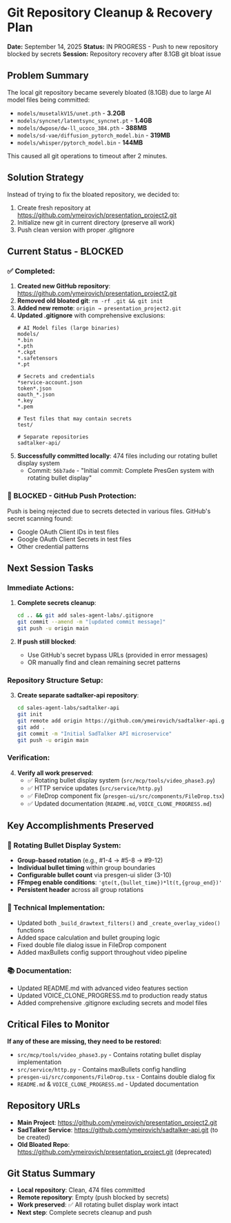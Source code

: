 # Git Repository Cleanup & Recovery Plan

**Date:** September 14, 2025
**Status:** IN PROGRESS - Push to new repository blocked by secrets
**Session:** Repository recovery after 8.1GB git bloat issue

## Problem Summary

The local git repository became severely bloated (8.1GB) due to large AI model files being committed:
- `models/musetalkV15/unet.pth` - **3.2GB**
- `models/syncnet/latentsync_syncnet.pt` - **1.4GB** 
- `models/dwpose/dw-ll_ucoco_384.pth` - **388MB**
- `models/sd-vae/diffusion_pytorch_model.bin` - **319MB**
- `models/whisper/pytorch_model.bin` - **144MB**

This caused all git operations to timeout after 2 minutes.

## Solution Strategy

Instead of trying to fix the bloated repository, we decided to:
1. Create fresh repository at https://github.com/ymeirovich/presentation_project2.git
2. Initialize new git in current directory (preserve all work)
3. Push clean version with proper .gitignore

## Current Status - BLOCKED

### ✅ Completed:
1. **Created new GitHub repository**: https://github.com/ymeirovich/presentation_project2.git
2. **Removed old bloated git**: `rm -rf .git && git init`
3. **Added new remote**: `origin → presentation_project2.git`
4. **Updated .gitignore** with comprehensive exclusions:
   ```
   # AI Model files (large binaries)
   models/
   *.bin
   *.pth
   *.ckpt
   *.safetensors
   *.pt
   
   # Secrets and credentials
   *service-account.json
   token*.json
   oauth_*.json
   *.key
   *.pem
   
   # Test files that may contain secrets
   test/
   
   # Separate repositories
   sadtalker-api/
   ```
5. **Successfully committed locally**: 474 files including our rotating bullet display system
   - Commit: `56b7ade` - "Initial commit: Complete PresGen system with rotating bullet display"

### 🚫 BLOCKED - GitHub Push Protection:
Push is being rejected due to secrets detected in various files. GitHub's secret scanning found:
- Google OAuth Client IDs in test files
- Google OAuth Client Secrets in test files  
- Other credential patterns

## Next Session Tasks

### Immediate Actions:
1. **Complete secrets cleanup**:
   ```bash
   cd .. && git add sales-agent-labs/.gitignore
   git commit --amend -m "[updated commit message]"
   git push -u origin main
   ```

2. **If push still blocked**: 
   - Use GitHub's secret bypass URLs (provided in error messages)
   - OR manually find and clean remaining secret patterns

### Repository Structure Setup:
3. **Create separate sadtalker-api repository**:
   ```bash
   cd sales-agent-labs/sadtalker-api
   git init
   git remote add origin https://github.com/ymeirovich/sadtalker-api.git
   git add .
   git commit -m "Initial SadTalker API microservice"
   git push -u origin main
   ```

### Verification:
4. **Verify all work preserved**:
   - ✅ Rotating bullet display system (`src/mcp/tools/video_phase3.py`)
   - ✅ HTTP service updates (`src/service/http.py`)
   - ✅ FileDrop component fix (`presgen-ui/src/components/FileDrop.tsx`)
   - ✅ Updated documentation (`README.md`, `VOICE_CLONE_PROGRESS.md`)

## Key Accomplishments Preserved

### 🎯 Rotating Bullet Display System:
- **Group-based rotation** (e.g., #1-4 → #5-8 → #9-12)
- **Individual bullet timing** within group boundaries
- **Configurable bullet count** via presgen-ui slider (3-10)
- **FFmpeg enable conditions**: `'gte(t,{bullet_time})*lt(t,{group_end})'`
- **Persistent header** across all group rotations

### 🔧 Technical Implementation:
- Updated both `_build_drawtext_filters()` and `_create_overlay_video()` functions
- Added space calculation and bullet grouping logic
- Fixed double file dialog issue in FileDrop component
- Added maxBullets config support throughout video pipeline

### 📚 Documentation:
- Updated README.md with advanced video features section
- Updated VOICE_CLONE_PROGRESS.md to production ready status
- Added comprehensive .gitignore excluding secrets and model files

## Critical Files to Monitor

**If any of these are missing, they need to be restored:**
- `src/mcp/tools/video_phase3.py` - Contains rotating bullet display implementation
- `src/service/http.py` - Contains maxBullets config handling
- `presgen-ui/src/components/FileDrop.tsx` - Contains double dialog fix
- `README.md` & `VOICE_CLONE_PROGRESS.md` - Updated documentation

## Repository URLs
- **Main Project**: https://github.com/ymeirovich/presentation_project2.git
- **SadTalker Service**: https://github.com/ymeirovich/sadtalker-api.git (to be created)
- **Old Bloated Repo**: https://github.com/ymeirovich/presentation_project.git (deprecated)

## Git Status Summary
- **Local repository**: Clean, 474 files committed
- **Remote repository**: Empty (push blocked by secrets)
- **Work preserved**: ✅ All rotating bullet display work intact
- **Next step**: Complete secrets cleanup and push
